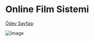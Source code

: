 # Online Film Sistemi

[Ödev Sayfası](https://app.patika.dev/courses/oop/odev-film)

![İmage](https://user-images.githubusercontent.com/61789935/184923029-8e29ea77-eab6-4156-973b-865813d50a2d.png)
